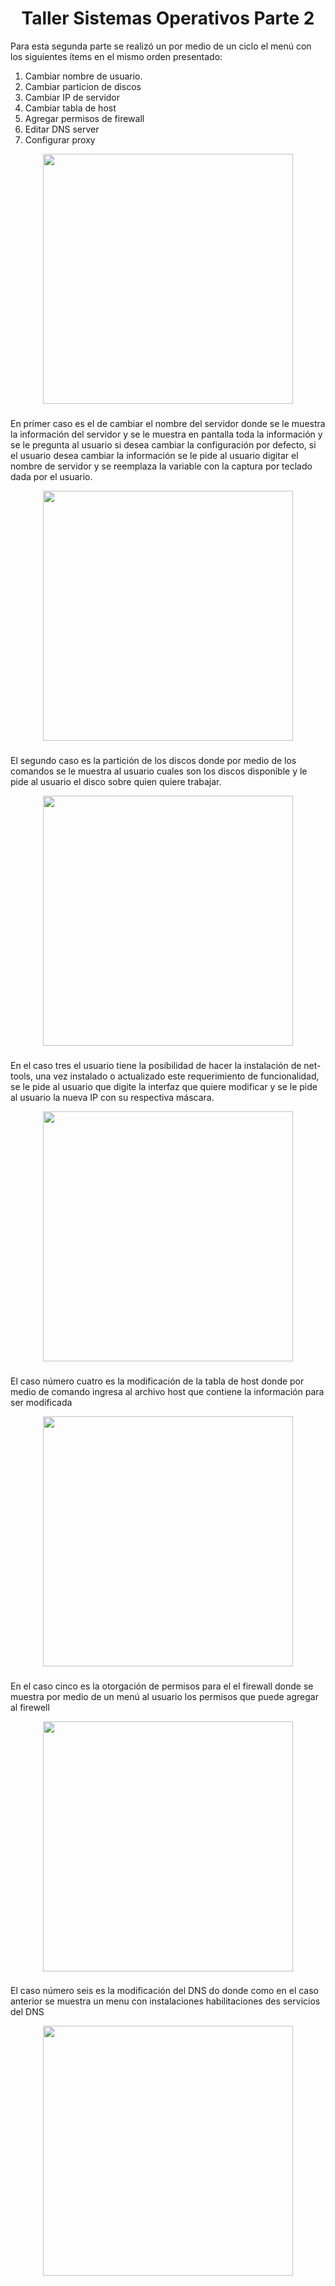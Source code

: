 <h1 align="center" > Taller Sistemas Operativos Parte 2 </h1>

Para esta segunda parte se realizó un por medio de un ciclo el menú con los siguientes ítems en el mismo orden presentado:

1. Cambiar nombre de usuario.
2. Cambiar particion de discos 
3. Cambiar IP de servidor 
4. Cambiar tabla de host
5. Agregar permisos de firewall 
6. Editar DNS server 
7. Configurar proxy

<p align="center">
 <img src="https://github.com/maikol520/Ing_maikol1/blob/main/imagnes/P21.png?raw=true" width="400" />
<h3></h3>
  </p>
  
En primer caso es el de cambiar el nombre del servidor  donde  se le muestra la información del servidor  y se le muestra en pantalla toda la información y se le pregunta al usuario si desea cambiar la configuración por defecto, si el usuario desea cambiar la información se le pide al usuario digitar el nombre de servidor y se reemplaza la variable con la captura por teclado dada por el usuario.

<p align="center">
 <img src="https://github.com/maikol520/Ing_maikol1/blob/main/imagnes/p22.png?raw=true" width="400" />
<h3></h3>
  </p>

El segundo caso es la partición de los discos donde por medio de los comandos se le muestra al usuario cuales son los discos disponible y le pide al usuario el disco sobre quien quiere trabajar.



 <p align="center">
 <img src="https://github.com/maikol520/Ing_maikol1/blob/main/imagnes/p25.png?raw=true" width="400" />
<h3></h3>
  </p>
  
En el caso tres  el usuario tiene la posibilidad de  hacer la instalación de net-tools, una vez instalado o actualizado este requerimiento de funcionalidad, se le pide al usuario que digite la interfaz que quiere modificar  y se le pide al usuario la nueva IP  con su respectiva máscara. 


 <p align="center">
 <img src="https://github.com/maikol520/Ing_maikol1/blob/main/imagnes/p23.png?raw=true" width="400" />
<h3></h3>
  </p>

El caso número cuatro es la modificación de la tabla de host donde  por medio de comando ingresa al archivo host que contiene la información para ser modificada 

<p align="center">
 <img src="https://github.com/maikol520/Ing_maikol1/blob/main/imagnes/p24.png?raw=true" width="400" />
<h3></h3>
  </p>

En el caso cinco es la otorgación de permisos para el el firewall donde se muestra por medio de un menú al usuario los permisos que puede agregar al firewell

<p align="center">
 <img src="https://github.com/maikol520/Ing_maikol1/blob/main/imagnes/p26.png?raw=true" width="400" />
<h3></h3>
  </p>
  
El caso número seis es la modificación del DNS  do donde como en el caso anterior se muestra un menu con instalaciones habilitaciones des servicios del DNS

 <p align="center">
 <img src="https://github.com/maikol520/Ing_maikol1/blob/main/imagnes/p27.png?raw=true" width="400" />
<h3></h3>
  </p>
